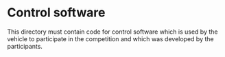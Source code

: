 Control software
====

This directory must contain code for control software which is used by the vehicle to participate in the competition and which was developed by the participants.

